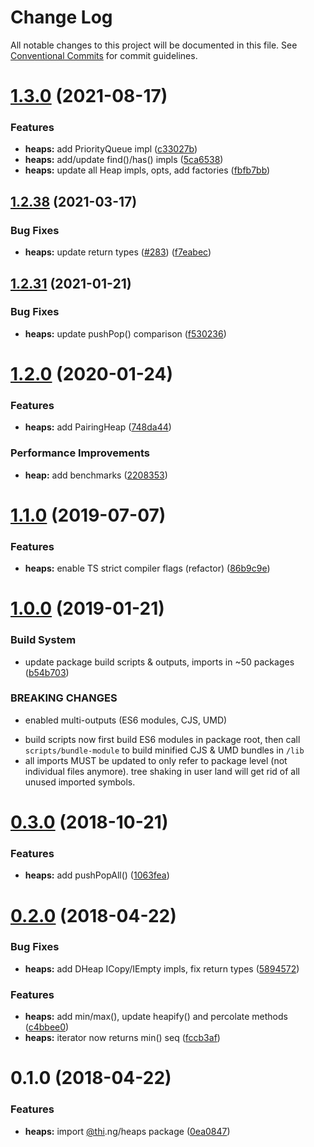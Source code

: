 # Change Log

All notable changes to this project will be documented in this file.
See [Conventional Commits](https://conventionalcommits.org) for commit guidelines.

# [1.3.0](https://github.com/thi-ng/umbrella/compare/@thi.ng/heaps@1.2.43...@thi.ng/heaps@1.3.0) (2021-08-17)


### Features

* **heaps:** add PriorityQueue impl ([c33027b](https://github.com/thi-ng/umbrella/commit/c33027bfe8cc1cb5aa0241767d7bc788ff6b63f6))
* **heaps:** add/update find()/has() impls ([5ca6538](https://github.com/thi-ng/umbrella/commit/5ca6538d04fdc66f5174db5a7d6183979b26465c))
* **heaps:** update all Heap impls, opts, add factories ([fbfb7bb](https://github.com/thi-ng/umbrella/commit/fbfb7bb2959334544efa2d52bd98d8d3e5638dcc))





## [1.2.38](https://github.com/thi-ng/umbrella/compare/@thi.ng/heaps@1.2.37...@thi.ng/heaps@1.2.38) (2021-03-17)


### Bug Fixes

* **heaps:** update return types ([#283](https://github.com/thi-ng/umbrella/issues/283)) ([f7eabec](https://github.com/thi-ng/umbrella/commit/f7eabec276a6a08b58d93512421bae1df1817f2d))





## [1.2.31](https://github.com/thi-ng/umbrella/compare/@thi.ng/heaps@1.2.30...@thi.ng/heaps@1.2.31) (2021-01-21)


### Bug Fixes

* **heaps:** update pushPop() comparison ([f530236](https://github.com/thi-ng/umbrella/commit/f5302368a56435cda92bbdc205b9467acaf9c64b))





# [1.2.0](https://github.com/thi-ng/umbrella/compare/@thi.ng/heaps@1.1.6...@thi.ng/heaps@1.2.0) (2020-01-24)

### Features

* **heaps:** add PairingHeap ([748da44](https://github.com/thi-ng/umbrella/commit/748da4405f9b4ab49bbdb3d4b49131df1f0cae88))

### Performance Improvements

* **heap:** add benchmarks ([2208353](https://github.com/thi-ng/umbrella/commit/220835345b1e842950a7288a8cc618585fda593f))

# [1.1.0](https://github.com/thi-ng/umbrella/compare/@thi.ng/heaps@1.0.10...@thi.ng/heaps@1.1.0) (2019-07-07)

### Features

* **heaps:** enable TS strict compiler flags (refactor) ([86b9c9e](https://github.com/thi-ng/umbrella/commit/86b9c9e))

# [1.0.0](https://github.com/thi-ng/umbrella/compare/@thi.ng/heaps@0.3.1...@thi.ng/heaps@1.0.0) (2019-01-21)

### Build System

* update package build scripts & outputs, imports in ~50 packages ([b54b703](https://github.com/thi-ng/umbrella/commit/b54b703))

### BREAKING CHANGES

* enabled multi-outputs (ES6 modules, CJS, UMD)

- build scripts now first build ES6 modules in package root, then call
  `scripts/bundle-module` to build minified CJS & UMD bundles in `/lib`
- all imports MUST be updated to only refer to package level
  (not individual files anymore). tree shaking in user land will get rid of
  all unused imported symbols.

# [0.3.0](https://github.com/thi-ng/umbrella/compare/@thi.ng/heaps@0.2.20...@thi.ng/heaps@0.3.0) (2018-10-21)

### Features

* **heaps:** add pushPopAll() ([1063fea](https://github.com/thi-ng/umbrella/commit/1063fea))

<a name="0.2.0"></a>
# [0.2.0](https://github.com/thi-ng/umbrella/compare/@thi.ng/heaps@0.1.0...@thi.ng/heaps@0.2.0) (2018-04-22)

### Bug Fixes

* **heaps:** add DHeap ICopy/IEmpty impls, fix return types ([5894572](https://github.com/thi-ng/umbrella/commit/5894572))

### Features

* **heaps:** add min/max(), update heapify() and percolate methods ([c4bbee0](https://github.com/thi-ng/umbrella/commit/c4bbee0))
* **heaps:** iterator now returns min() seq ([fccb3af](https://github.com/thi-ng/umbrella/commit/fccb3af))

<a name="0.1.0"></a>
# 0.1.0 (2018-04-22)

### Features

* **heaps:** import [@thi](https://github.com/thi).ng/heaps package ([0ea0847](https://github.com/thi-ng/umbrella/commit/0ea0847))
